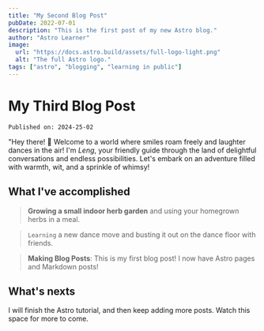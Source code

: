 ```yaml
---
title: "My Second Blog Post"
pubDate: 2022-07-01
description: "This is the first post of my new Astro blog."
author: "Astro Learner"
image:
  url: "https://docs.astro.build/assets/full-logo-light.png"
  alt: "The full Astro logo."
tags: ["astro", "blogging", "learning in public"]
---
```


# My Third Blog Post

`Published on: 2024-25-02`

"Hey there! 🌟 Welcome to a world where smiles roam freely and laughter dances in the air! I'm _Leng_, your friendly guide through the land of delightful conversations and endless possibilities. Let's embark on an adventure filled with warmth, wit, and a sprinkle of whimsy!

## What I've accomplished

> **Growing a small indoor herb garden** and using your homegrown herbs in a meal.

> `Learning` a new dance move and busting it out on the dance floor with friends.

> **Making Blog Posts**: This is my first blog post! I now have Astro pages and Markdown posts!

## What's nexts

I will finish the Astro tutorial, and then keep adding more posts. Watch this space for more to come.
